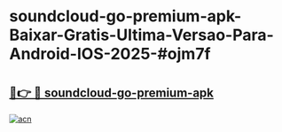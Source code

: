 # soundcloud-go-premium-apk-Baixar-Gratis-Ultima-Versao-Para-Android-IOS-2025-#ojm7f

# <h2><a href="https://ainizakaria.my?title=soundcloud-go-premium-apk&ref=24M">🔗👉 🔴 soundcloud-go-premium-apk</a></h2>

[![acn](https://github.com/user-attachments/assets/0f9c940e-d8b0-45ae-aac7-cd30a18b3e1c)](https://ainizakaria.my?title=soundcloud-go-premium-apk&ref=24M)

